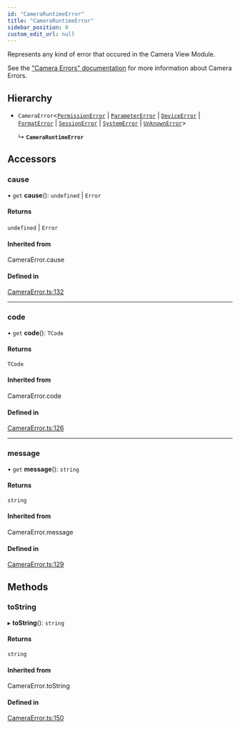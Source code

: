 ```yaml
---
id: "CameraRuntimeError"
title: "CameraRuntimeError"
sidebar_position: 0
custom_edit_url: null
---
```


Represents any kind of error that occured in the Camera View Module.

See the ["Camera Errors" documentation](https://react-native-vision-camera.com/docs/guides/errors) for more information about Camera Errors.

## Hierarchy

- `CameraError`<[`PermissionError`](../#permissionerror) \| [`ParameterError`](../#parametererror) \| [`DeviceError`](../#deviceerror) \| [`FormatError`](../#formaterror) \| [`SessionError`](../#sessionerror) \| [`SystemError`](../#systemerror) \| [`UnknownError`](../#unknownerror)\>

  ↳ **`CameraRuntimeError`**

## Accessors

### cause

• `get` **cause**(): `undefined` \| `Error`

#### Returns

`undefined` \| `Error`

#### Inherited from

CameraError.cause

#### Defined in

[CameraError.ts:132](https://github.com/mrousavy/react-native-vision-camera/blob/c66550ed/package/src/CameraError.ts#L132)

___

### code

• `get` **code**(): `TCode`

#### Returns

`TCode`

#### Inherited from

CameraError.code

#### Defined in

[CameraError.ts:126](https://github.com/mrousavy/react-native-vision-camera/blob/c66550ed/package/src/CameraError.ts#L126)

___

### message

• `get` **message**(): `string`

#### Returns

`string`

#### Inherited from

CameraError.message

#### Defined in

[CameraError.ts:129](https://github.com/mrousavy/react-native-vision-camera/blob/c66550ed/package/src/CameraError.ts#L129)

## Methods

### toString

▸ **toString**(): `string`

#### Returns

`string`

#### Inherited from

CameraError.toString

#### Defined in

[CameraError.ts:150](https://github.com/mrousavy/react-native-vision-camera/blob/c66550ed/package/src/CameraError.ts#L150)
